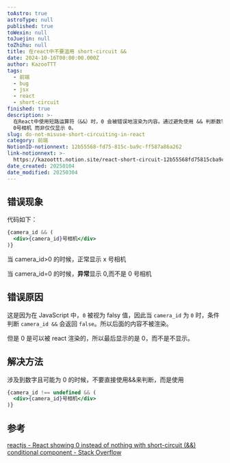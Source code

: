 ```yaml
---
toAstro: true
astroType: null
published: true
toWexin: null
toJuejin: null
toZhihu: null
title: 在react中不要滥用 short-circuit &&
date: 2024-10-16T00:00:00.000Z
author: KazooTTT
tags:
  - 前端
  - bug
  - jsx
  - react
  - short-circuit
finished: true
description: >-
  在React中使用短路运算符（&&）时，0 会被错误地渲染为内容。通过避免使用 && 判断数字，特别是可能为 0 的值，可以确保正确的内容显示，例如显示
  0号相机 而非仅仅显示 0。
slug: do-not-misuse-short-circuiting-in-react
category: 前端
NotionID-notionnext: 12b55568-fd75-815c-ba9c-ff587a86a262
link-notionnext: >-
  https://kazoottt.notion.site/react-short-circuit-12b55568fd75815cba9cff587a86a262
date_created: 20250104
date_modified: 20250304
---
```


## 错误现象

代码如下：

``` jsx
{camera_id && (
  <div>{camera_id}号相机</div>
)}
```

当 camera_id>0 的时候，正常显示 x 号相机

当 camera_id=0 的时候，**异常**显示 0,而不是 0 号相机

## 错误原因

这是因为在 JavaScript 中，`0` 被视为 falsy 值，因此当 `camera_id` 为 `0` 时，条件判断 `camera_id &&` 会返回 `false`。所以后面的内容不被渲染。

但是 0 是可以被 react 渲染的，所以最后显示的是 0，而不是不显示。

## 解决方法

涉及到数字且可能为 0 的时候，不要直接使用&&来判断，而是使用

``` jsx
{camera_id !== undefined && (
  <div>{camera_id}号相机</div>
)}
```

## 参考

[reactjs - React showing 0 instead of nothing with short-circuit (&&) conditional component - Stack Overflow](<https://stackoverflow.com/questions/53048037/react-showing-0-instead-of-nothing-with-short-circuit-conditional-component>)
